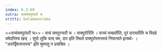 ```yaml
---
index: 6.3.69
sutra: वाचंयमपुरंदरौ च
vritti: balamanorama
---
```


<<वाचंयमपुरंदरौ च>> - वाचं यमपुरन्दरौ च । वाक्पुरोरिति । वाच्यं यच्छतीति, पुरं दारयतीति च विग्रहे यमेर्दारेश्च खच् । सुपो लुकि वाच् यम, दार इति स्थिते वाक्पुरोरमन्तत्वं निपात्यते इत्यर्थ- । "अरुर्द्विषजन्तस्य" इति मुमस्तु न प्रसक्तिः । 